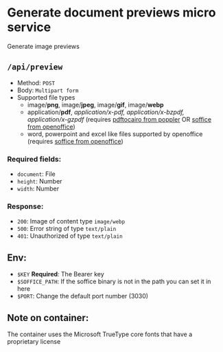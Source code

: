 # Generate document previews micro service

Generate image previews

## `/api/preview`

- Method: `POST`
- Body: `Multipart form`
- Supported file types
  - image/**png**, image/**jpeg**, image/**gif**, image/**webp**
  - application/**pdf**, _application/x-pdf, application/x-bzpdf, application/x-gzpdf_ (requires [pdftocairo from poppler](https://repology.org/project/poppler/versions) OR [soffice from openoffice](https://repology.org/project/openoffice/versions))
  - word, powerpoint and excel like files supported by openoffice (requires [soffice from openoffice](https://repology.org/project/openoffice/versions))

### Required fields:

- `document`: File
- `height`: Number
- `width`: Number

### Response:

- `200`: Image of content type `image/webp`
- `500`: Error string of type `text/plain`
- `401`: Unauthorized of type `text/plain`

## Env:

- `$KEY` **Required**: The Bearer key
- `$SOFFICE_PATH`: If the soffice binary is not in the path you can set it in here
- `$PORT`: Change the default port number (3030)

## Note on container:

The container uses the Microsoft TrueType core fonts that have a proprietary license
